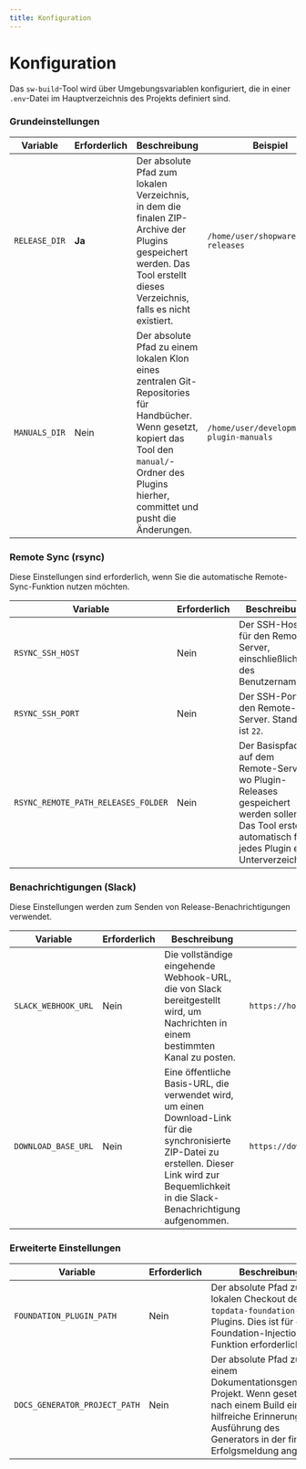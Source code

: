 ```yaml
--- 
title: Konfiguration
---
```

# Konfiguration

Das `sw-build`-Tool wird über Umgebungsvariablen konfiguriert, die in einer `.env`-Datei im Hauptverzeichnis des Projekts definiert sind.

### Grundeinstellungen

| Variable      | Erforderlich | Beschreibung                                                                                                                                                                                            | Beispiel                                           |
|---------------|--------------|---------------------------------------------------------------------------------------------------------------------------------------------------------------------------------------------------------|----------------------------------------------------|
| `RELEASE_DIR` | **Ja**       | Der absolute Pfad zum lokalen Verzeichnis, in dem die finalen ZIP-Archive der Plugins gespeichert werden. Das Tool erstellt dieses Verzeichnis, falls es nicht existiert.                                    | `/home/user/shopware-releases`                     |
| `MANUALS_DIR` | Nein         | Der absolute Pfad zu einem lokalen Klon eines zentralen Git-Repositories für Handbücher. Wenn gesetzt, kopiert das Tool den `manual/`-Ordner des Plugins hierher, committet und pusht die Änderungen.        | `/home/user/development/sw6-plugin-manuals`        |

### Remote Sync (rsync)

Diese Einstellungen sind erforderlich, wenn Sie die automatische Remote-Sync-Funktion nutzen möchten.

| Variable                          | Erforderlich | Beschreibung                                                                                                                               | Beispiel                                             |
|-----------------------------------|--------------|--------------------------------------------------------------------------------------------------------------------------------------------|------------------------------------------------------|
| `RSYNC_SSH_HOST`                  | Nein         | Der SSH-Host für den Remote-Server, einschließlich des Benutzernamens.                                                                     | `user@your-server.com`                               |
| `RSYNC_SSH_PORT`                  | Nein         | Der SSH-Port für den Remote-Server. Standard ist `22`.                                                                                     | `2222`                                               |
| `RSYNC_REMOTE_PATH_RELEASES_FOLDER` | Nein         | Der Basispfad auf dem Remote-Server, wo Plugin-Releases gespeichert werden sollen. Das Tool erstellt automatisch für jedes Plugin ein Unterverzeichnis. | `/var/www/releases/`                                 |

### Benachrichtigungen (Slack)

Diese Einstellungen werden zum Senden von Release-Benachrichtigungen verwendet.

| Variable            | Erforderlich | Beschreibung                                                                                                                            | Beispiel                                                           |
|---------------------|--------------|-----------------------------------------------------------------------------------------------------------------------------------------|--------------------------------------------------------------------|
| `SLACK_WEBHOOK_URL` | Nein         | Die vollständige eingehende Webhook-URL, die von Slack bereitgestellt wird, um Nachrichten in einem bestimmten Kanal zu posten.           | `https://hooks.slack.com/services/T00000000/B00000000/XXXXXXXXXXXXXXXXXXXXXXXX` |
| `DOWNLOAD_BASE_URL` | Nein         | Eine öffentliche Basis-URL, die verwendet wird, um einen Download-Link für die synchronisierte ZIP-Datei zu erstellen. Dieser Link wird zur Bequemlichkeit in die Slack-Benachrichtigung aufgenommen. | `https://downloads.example.com/plugins`                |

### Erweiterte Einstellungen

| Variable                      | Erforderlich | Beschreibung                                                                                                                                                                | Beispiel                                                   |
|-------------------------------|--------------|-----------------------------------------------------------------------------------------------------------------------------------------------------------------------------|------------------------------------------------------------|
| `FOUNDATION_PLUGIN_PATH`      | Nein         | Der absolute Pfad zu Ihrem lokalen Checkout des `topdata-foundation-sw6`-Plugins. Dies ist für die Foundation-Injection-Funktion erforderlich.                              | `/home/user/development/topdata-foundation-sw6`            |
| `DOCS_GENERATOR_PROJECT_PATH` | Nein         | Der absolute Pfad zu einem Dokumentationsgenerator-Projekt. Wenn gesetzt, wird nach einem Build eine hilfreiche Erinnerung zur Ausführung des Generators in der finalen Erfolgsmeldung angezeigt. | `/home/user/development/docs-generator`                    |
